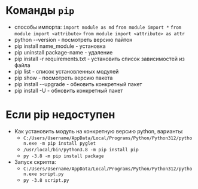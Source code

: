 # Команды `pip`

- способы импорта:
    `import module as md`
    `from module import *`
    `from module import <attribute>`
    `from module import <attribute> as attr`
- python --version - посмотреть версию пайтон
- pip install name_module - установка
- pip uninstall package-name - удаление
- pip install -r requirements.txt - установить список зависимостей из файла
- pip list - список установленных модулей
- pip show <package> - посмотреть версию пакета
- pip install <package> --upgrade - обновить конкретный пакет
- pip install <package> -U - обновить конкретный пакет

# Если pip недоступен
- Как установить модуль на конкретную версию python, варианты:
    - `C:/Users/Username/AppData/Local/Programs/Python/Python312/python.exe -m pip install pyglet`
    - `/usr/local/bin/python3.8 -m pip install pip`
    - `py -3.8 -m pip install package`
- Запуск скрипта:
    - `C:/Users/Username/AppData/Local/Programs/Python/Python312/python.exe script.py`
    - `py -3.8 script.py`
